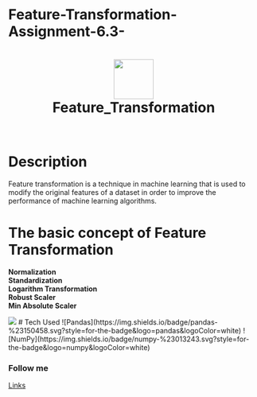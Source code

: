 # Feature-Transformation-Assignment-6.3-
<div align="center">
      <h1> <img src="" width="80px"><br/>Feature_Transformation</h1>
     </div>
<p align="center"> <a href="https://github.com/EmamulHossen" target="_blank"><img alt="" src="https://img.shields.io/badge/Website-EA4C89?style=normal&logo=dribbble&logoColor=white" style="vertical-align:center" /></a> <a href="https://twitter.com/EmamulHossen17" target="_blank"><img alt="" src="https://img.shields.io/badge/Twitter-1DA1F2?style=normal&logo=twitter&logoColor=white" style="vertical-align:center" /></a> <a href="https://www.facebook.com/emamul.hossen.503" target="_blank"><img alt="" src="https://img.shields.io/badge/Facebook-1877F2?style=normal&logo=facebook&logoColor=white" style="vertical-align:center" /></a> <a href="https://www.linkedin.com/in/emamul-hossen-9a8ab1255/}" target="_blank"><img alt="" src="https://img.shields.io/badge/LinkedIn-0077B5?style=normal&logo=linkedin&logoColor=white" style="vertical-align:center" /></a> </p>

# Description
 Feature transformation is a technique in machine learning that is used to modify the original features of a dataset in order to improve the performance of machine learning algorithms. 

# The basic concept of Feature Transformation
**Normalization**<br/>
**Standardization**<br/>
**Logarithm Transformation**<br/>
**Robust Scaler**<br/>
**Min Absolute Scaler**

 <img src="https://media.geeksforgeeks.org/wp-content/uploads/20221222013208/Screenshot_2022-12-22-01-31-04-96_4a24d271e133915ae237d4bec6ffe368.jpg">
# Tech Used
  ![Pandas](https://img.shields.io/badge/pandas-%23150458.svg?style=for-the-badge&logo=pandas&logoColor=white) ![NumPy](https://img.shields.io/badge/numpy-%23013243.svg?style=for-the-badge&logo=numpy&logoColor=white)
      
      
### Follow me
[Links](https:[//itsvg.in](https://www.facebook.com/emamul.hossen.503))
 
